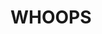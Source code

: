 <h1> WHOOPS </h1>
<a href https://www.youtube.com/feed/subscriptions
<b>
<br>
<ul>
<ol>
<mark
<!--YEET-->
